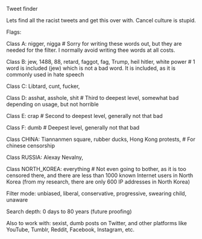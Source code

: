 Tweet finder

Lets find all the racist tweets and get this over with. Cancel culture is stupid.

Flags:

Class A: nigger, nigga # Sorry for writing these words out, but they are needed for the filter. I normally avoid writing thee words at all costs.

Class B: jew, 1488, 88, retard, faggot, fag, Trump, heil hitler, white power # 1 word is included (jew) which is not a bad word. It is included, as it is commonly used in hate speech

Class C: Libtard, cunt, fucker, 

Class D: asshat, asshole, shit # Third to deepest level, somewhat bad depending on usage, but not horrible

Class E: crap # Second to deepest level, generally not that bad

Class F: dumb # Deepest level, generally not that bad

Class CHINA: Tiannanmen square, rubber ducks, Hong Kong protests,  # For chinese censorship

Class RUSSIA: Alexay Nevalny, 

Class NORTH_KOREA: everything # Not even going to bother, as it is too censored there, and there are less than 1000 known Internet users in North Korea (from my research, there are only 600 IP addresses in North Korea)

Filter mode: unbiased, liberal, conservative, progressive, swearing child, unaware

Search depth: 0 days to 80 years (future proofing)

Also to work with: sexist, dumb posts on Twitter, and other platforms like YouTube, Tumblr, Reddit, Facebook, Instagram, etc.
